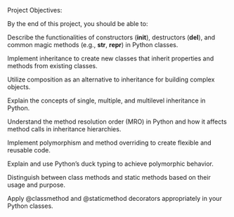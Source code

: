 Project Objectives:

By the end of this project, you should be able to:


Describe the functionalities of constructors (__init__), destructors (__del__), and common magic methods (e.g., __str__, __repr__) in Python classes.

Implement inheritance to create new classes that inherit properties and methods from existing classes.

Utilize composition as an alternative to inheritance for building complex objects.

Explain the concepts of single, multiple, and multilevel inheritance in Python.

Understand the method resolution order (MRO) in Python and how it affects method calls in inheritance hierarchies.

Implement polymorphism and method overriding to create flexible and reusable code.

Explain and use Python’s duck typing to achieve polymorphic behavior.

Distinguish between class methods and static methods based on their usage and purpose.

Apply @classmethod and @staticmethod decorators appropriately in your Python classes.
